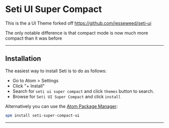 # Seti UI Super Compact

This is the a UI Theme forked off https://github.com/jesseweed/seti-ui

The only notable difference is that compact mode is now much more compact than it was before

-----

## Installation
The easiest way to install Seti is to do as follows:

+ Go to Atom > Settings
+ Click "+ Install"
+ Search for `seti ui super compact` and click `themes` button to search.
+ Browse for `Seti UI Super Compact` and click `install`

Alternatively you can use the [Atom Package Manager](https://github.com/atom/apm):

```bash
apm install seti-super-compact-ui
```


-----
